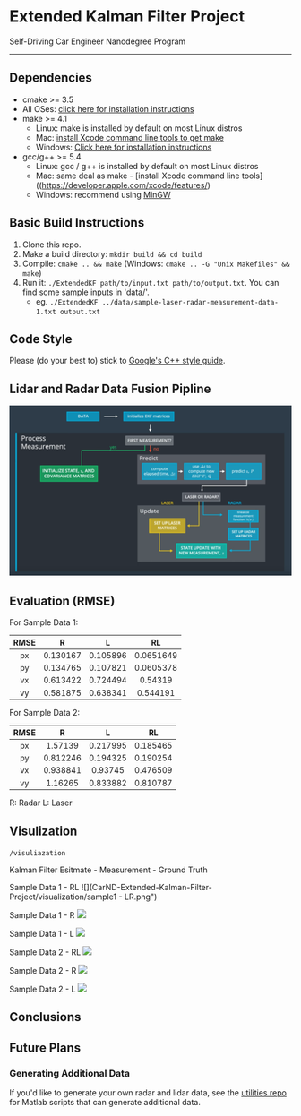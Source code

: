 # Extended Kalman Filter Project
Self-Driving Car Engineer Nanodegree Program

---

## Dependencies

* cmake >= 3.5
 * All OSes: [click here for installation instructions](https://cmake.org/install/)
* make >= 4.1
  * Linux: make is installed by default on most Linux distros
  * Mac: [install Xcode command line tools to get make](https://developer.apple.com/xcode/features/)
  * Windows: [Click here for installation instructions](http://gnuwin32.sourceforge.net/packages/make.htm)
* gcc/g++ >= 5.4
  * Linux: gcc / g++ is installed by default on most Linux distros
  * Mac: same deal as make - [install Xcode command line tools]((https://developer.apple.com/xcode/features/)
  * Windows: recommend using [MinGW](http://www.mingw.org/)

## Basic Build Instructions

1. Clone this repo.
2. Make a build directory: `mkdir build && cd build`
3. Compile: `cmake .. && make` (Windows: `cmake .. -G "Unix Makefiles" && make`)
4. Run it: `./ExtendedKF path/to/input.txt path/to/output.txt`. You can find
   some sample inputs in 'data/'.
    - eg. `./ExtendedKF ../data/sample-laser-radar-measurement-data-1.txt output.txt`

## Code Style

Please (do your best to) stick to [Google's C++ style guide](https://google.github.io/styleguide/cppguide.html).

## Lidar and Radar Data Fusion Pipline

<img src="https://github.com/alexxucui/CarND-Extended-Kalman-Filter-Project/blob/master/img/sensor_fusion_pipeline.PNG" width="700">

## Evaluation (RMSE)

For Sample Data 1:

| RMSE |     R    |     L    |     RL    |
|:----:|:--------:|:--------:|:---------:|
|  px  | 0.130167 | 0.105896 | 0.0651649 |
|  py  | 0.134765 | 0.107821 | 0.0605378 |
|  vx  | 0.613422 | 0.724494 |  0.54319  |
|  vy  | 0.581875 | 0.638341 |  0.544191 |

For Sample Data 2:

| RMSE |     R    |     L    |    RL    |
|:----:|:--------:|:--------:|:--------:|
|  px  |  1.57139 | 0.217995 | 0.185465 |
|  py  | 0.812246 | 0.194325 | 0.190254 |
|  vx  | 0.938841 |  0.93745 | 0.476509 |
|  vy  |  1.16265 | 0.833882 | 0.810787 |

R: Radar L: Laser
## Visulization 

`/visuliazation`

Kalman Filter Esitmate - Measurement - Ground Truth

Sample Data 1 - RL
![](CarND-Extended-Kalman-Filter-Project/visualization/sample1 - LR.png")

Sample Data 1 - R
![](https://github.com/alexxucui/CarND-Extended-Kalman-Filter-Project/blob/master/visualization/sample1%20-%20R.png")

Sample Data 1 - L
![](https://github.com/alexxucui/CarND-Extended-Kalman-Filter-Project/blob/master/visualization/sample1%20-%20L.png")

Sample Data 2 - RL
![](https://github.com/alexxucui/CarND-Extended-Kalman-Filter-Project/blob/master/visualization/sample2%20-%20LR.png")

Sample Data 2 - R
![](https://github.com/alexxucui/CarND-Extended-Kalman-Filter-Project/blob/master/visualization/sample2%20-%20R.png")

Sample Data 2 - L
![](https://github.com/alexxucui/CarND-Extended-Kalman-Filter-Project/blob/master/visualization/sample2%20-%20L.png")


## Conclusions



## Future Plans

### Generating Additional Data

If you'd like to generate your own radar and lidar data, see the
[utilities repo](https://github.com/udacity/CarND-Mercedes-SF-Utilities) for
Matlab scripts that can generate additional data.


